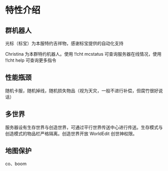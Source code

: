 # 特性介绍

## 群机器人

光标（标宝）为本服特约吉祥物，感谢标宝提供的自动化支持

Christina 为本群特约机器人。使用 !!cht mcstatus 可查询服务器在线情况，使用 !!cht help 可查询更多指令

## 性能瓶颈

随机卡服，随机掉线，随机损失物品（视为天灾，一般不进行补偿，但腐竹很好说话）

## 多世界

服务器设有生存世界与创造世界，可通过平行世界传送中心进行传送。生存模式与创造模式的物品栏严格隔离。创造世界开放 WorldEdit 创世神权限。

## 地图保护

co、boom
